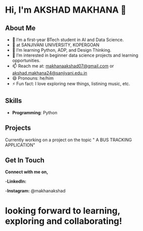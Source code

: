 # Hi, I'm AKSHAD MAKHANA 👋

## About Me

- 👀 I’m a first-year BTech student in AI and Data Science.
- 📍 at SANJIVANI UNIVERSITY, KOPERGOAN 
- 🌱 I’m learning Python, ADP, and Design Thinking.
- 💞️ I’m interested in beginner data science projects and learning opportunities.
- 📫 Reach me at: makhanaakshad07@gmail.com or akshad.makhana24@sanjivani.edu.in
- 😄 Pronouns: he/him 
- ⚡ Fun fact: I love exploring new things, listining music, etc.

## Skills

- **Programming**: Python

## Projects

Currently working on a project on the topic " A BUS TRACKING APPLICATION"

## Get In Touch

**Connect with me on,**

-**LinkedIn:** 

-**Instagram:** @makhanakshad



# looking forward to learning, exploring and collaborating!



<!---
AKSHAD-MAKHANA/AKSHAD-MAKHANA is a ✨ special ✨ repository because its `README.md` (this file) appears on your GitHub profile.
You can click the Preview link to take a look at your changes.
--->
